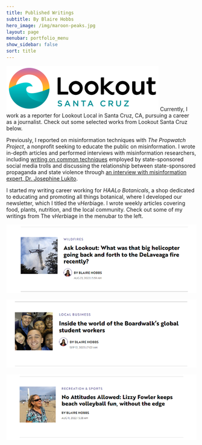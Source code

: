 ```yaml
---
title: Published Writings
subtitle: By Blaire Hobbs
hero_image: /img/maroon-peaks.jpg
layout: page
menubar: portfolio_menu
show_sidebar: false
sort: title
---
```




![](/img/lookoutsc.png) Currently, I work as a reporter for Lookout Local in Santa Cruz, CA, pursuing a career as a journalist. Check out some selected works from Lookout Santa Cruz below.

Previously, I reported on misinformation techniques with *The Propwatch Project*, a nonprofit seeking to educate the public on misinformation. I wrote in-depth articles and performed interviews with misinformation researchers, including [writing on common techniques](https://www.propwatch.org/article.php?id=295) employed by state-sponsored social media trolls and discussing the relationship between state-sponsored propaganda and state violence through [an interview with misinformation expert, Dr. Josephine Lukito](https://www.propwatch.org/article.php?id=305).

I started my writing career working for *HAALo Botanicals*, a shop dedicated to educating and promoting all things botanical, where I developed our newsletter, which I titled the v*Herb*iage. I wrote weekly articles covering food, plants, nutrition, and the local community. Check out some of my writings from The v*Herb*iage in the menubar to the left.



[![](/img/helicopters.png)](https://lookout.co/santacruz/environment/wildfires/story/2022-08-23/cal-fire-helicopters-fire-hawk-ask-lookout-what-was-that-big-helicopter-going-back-and-forth-to-the-delaveaga-fire-recently)



[![](/img/boardwalkworkers.png)](https://lookout.co/santacruz/business-technology/local-business/story/2022-09-12/beach-boardwalk-global-student-workers-ambassadors-state-department-interexchange-santa-cruz-seaside-company)



[![](/img/beachvolleyball.png)](https://lookout.co/santacruz/recreation-sports/story/2022-08-11/beach-volleyball-lizzy-fowler-no-attitudes-allowed-classes-tournaments)







